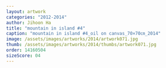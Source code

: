 ```yaml
---
layout: artwork
categories: "2012-2014"
author: Jihoon Ha
title: "mountain in island #4"
caption: "mountain in island #4_oil on canvas_70×70㎝_2014"
image: /assets/images/artworks/2014/artwork071.jpg
thumb: /assets/images/artworks/2014/thumbs/artwork071.jpg
order: 14160504
sizeScore: 04
---
```

